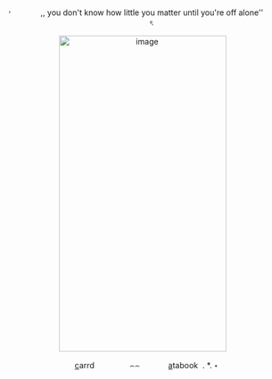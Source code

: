 
‎ ‎ ‎ <p align="center">
‎ ‎ ‎ ˒ ‎‎ ㅤㅤ ㅤ‎ ,, you don't know how little you matter until you're off alone'' ‎ ‎ ‎ ‎ ‎‎ ‎ ‎ ‎  ‎ ‎ ‎ ‎   ‎ ‎ ‎ ‎ ‎ ‎ ৎ ‎ 
  <p align="center">
<img width="300" height="567" alt="image" src="https://media.discordapp.net/attachments/1406201432738365532/1434206056069992689/Screenshot_2025-11-01_174132-removebg-preview.png?ex=69077bfa&is=69062a7a&hm=1189040133d8a8d83a46d31edc17d29d99c0fc00c9d19d35dffac714a77ce6e5&=&format=webp&quality=lossless&width=659&height=849" />

<p align="center">
ㅤ<a href="https://thisfeelsthisfeelsthisfeels.carrd.co/" target="_blank">c</a>arrd‎ ‎ ‎ ‎ ‎ ‎ ‎   ‎ ‎ ‎  ‎ ‎ ‎ ‎ ‎ ‎  ‎⌢⌢ ‎‎ ‎ ‎ ‎‎ ‎ ‎
  ‎ ‎ ‎ ‎ ‎ ‎  <a href="https://whatsurnamegirlfriend.atabook.org/" target="_blank">a</a>tabook ‎ . *. ⋆
 

  ‎ ‎ ‎ ‎ ‎ 
 ‎ 



































